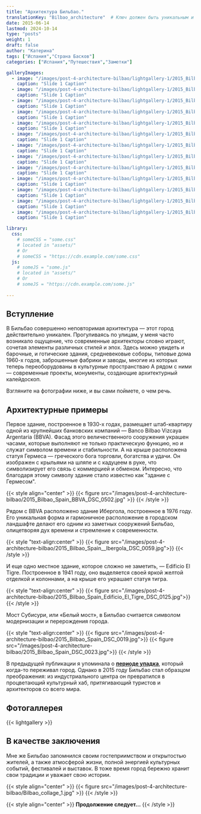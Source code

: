 ```yaml
---
title: "Архитектура Бильбао."
translationKey: "Bilbao_architecture"  # Ключ должен быть уникальным и постоянным
date: 2015-06-14
lastmod: 2024-10-14
type: "posts"
weight: 1
draft: false
author: "Катерина"
tags: ["Испания","Страна Басков"]
categories: ["Испания","Путешествия","Заметки"]

galleryImages:
  - image: "/images/post-4-architecture-bilbao/lightgallery-1/2015_Bilbao_Spain_DSC_0042.jpg"
    caption: "Slide 1 Caption"
  - image: "/images/post-4-architecture-bilbao/lightgallery-1/2015_Bilbao_Spain_DSC_0007.jpg"
    caption: "Slide 1 Caption"
  - image: "/images/post-4-architecture-bilbao/lightgallery-1/2015_Bilbao_Spain_DSC_0560.jpg"
    caption: "Slide 1 Caption"
  - image: "/images/post-4-architecture-bilbao/lightgallery-1/2015_Bilbao_Spain_DSC_0013.jpg"
    caption: "Slide 1 Caption"
  - image: "/images/post-4-architecture-bilbao/lightgallery-1/2015_Bilbao_Spain_DSC_0001.jpg"
    caption: "Slide 1 Caption"
  - image: "/images/post-4-architecture-bilbao/lightgallery-1/2015_Bilbao_Spain_DSC_0056.jpg"
    caption: "Slide 1 Caption"
  - image: "/images/post-4-architecture-bilbao/lightgallery-1/2015_Bilbao_Spain_DSC_0102.jpg"
    caption: "Slide 1 Caption"
  - image: "/images/post-4-architecture-bilbao/lightgallery-1/2015_Bilbao_Spain_DSC_0115.jpg"
    caption: "Slide 1 Caption"
  - image: "/images/post-4-architecture-bilbao/lightgallery-1/2015_Bilbao_Spain_DSC_0126.jpg"
    caption: "Slide 1 Caption"
  - image: "/images/post-4-architecture-bilbao/lightgallery-1/2015_Bilbao_Spain_DSC_0136.jpg"
    caption: "Slide 1 Caption"
  - image: "/images/post-4-architecture-bilbao/lightgallery-1/2015_Bilbao_Spain_DSC_0511.jpg"
    caption: "Slide 1 Caption"
  - image: "/images/post-4-architecture-bilbao/lightgallery-1/2015_Bilbao_Spain_DSC_0012.jpg"
    caption: "Slide 1 Caption"
  - image: "/images/post-4-architecture-bilbao/lightgallery-1/2015_Bilbao_Spain_IMG_1526.jpg"
    caption: "Slide 1 Caption"

library:
  css:
    # someCSS = "some.css"
    # located in "assets/"
    # Or
    # someCSS = "https://cdn.example.com/some.css"
  js:
    # someJS = "some.js"
    # located in "assets/"
    # Or
    # someJS = "https://cdn.example.com/some.js"
    
---
```

## Вступление

В Бильбао совершенно неповторимая архитектура —  этот город действительно уникален. Прогуливаясь по улицам, у меня часто возникало ощущение, что  современные архитекторы словно играют, сочетая элементы различных стилей и эпох. Здесь  можно увидеть и барочные, и готические здания, средневековые соборы, типовые дома 1960-х годов, заброшенные фабрики и заводы, многие из которых теперь переоборудованы в культурные пространстваю А рядом с ними — современные проекты, монументы, создающие архитектурный калейдоскоп. 

Взгляните на фотографии ниже, и вы сами поймете, о чем речь.

## Архитектурные примеры

Первое здание, построенное в 1930-х годах, размещает штаб-квартиру одной из крупнейших банковских компаний — Banco Bilbao Vizcaya Argentaria (BBVA). Фасад этого величественного сооружения украшен часами, которые выполняют не только практическую функцию, но и служат символом времени и стабильности. А на крыше расположена статуя Гермеса — греческого бога торговли, богатства и удачи. Он изображен с крыльями на шляпе и с кадуцеем в руке, что символизирует его связь с коммерцией и обменом. Интересно, что благодаря этому символу здание стало известно как "здание с Гермесом".

{{< style align="center" >}}
{{< figure src="/images/post-4-architecture-bilbao/2015_Bilbao_Spain_BBVA_DSC_0502.jpg" >}}
{{< /style >}}
<br>

Рядом с BBVA расположено здание Ибергола, построенное в 1976 году. Его уникальная форма и гармоничное расположение в городском ландшафте делают его одним из заметных сооружений Бильбао, олицетворяя дух времени и стремление к современности.

{{< style "text-align:center" >}}
{{< figure src="/images/post-4-architecture-bilbao/2015_Bilbao_Spain__Ibergola_DSC_0059.jpg">}}
{{< /style >}}
<br>

И еще одно местное здание, которое сложно не заметить, — Edificio El Tigre. Построенное в 1941 году, оно выделяется своей яркой желтой отделкой и колоннами, а на крыше его украшает статуя тигра. 

{{< style "text-align:center" >}}
{{< figure src="/images/post-4-architecture-bilbao/2015_Bilbao_Spain_Edificio_El_Tigre_DSC_0125.jpg">}}
{{< /style >}}
<br>

Мост Субисури, или «Белый мост», в Бильбао считается символом модернизации и перерождения города. 

{{< style "text-align:center" >}}
{{< figure src="/images/post-4-architecture-bilbao/2015_Bilbao_Spain_DSC_0019.jpg">}}
{{< figure src="/images/post-4-architecture-bilbao/2015_Bilbao_Spain_DSC_0023.jpg">}}
{{< /style >}}
<br>

В предыдущей публикации я упоминала о **[периоде упадка](https://katerynadutykh.github.io/madamedutykh/fr/posts/bilbao/)**, который когда-то переживал город. Однако в 2015 году Бильбао стал образцом преображения: из индустриального центра он превратился в процветающий культурный хаб, притягивающий туристов и архитекторов со всего мира.  

## Фотогаллерея

{{< lightgallery >}}
<br>

## В качестве заключения

Мне же Бильбао запомнился своим гостеприимством и открытостью жителей, а также атмосферой жизни, полной энергией культурных событий, фестивалей и выставок. В тоже время город бережно хранит свои традиции и уважает свою истории. 

{{< style align="center" >}}
{{< figure src="/images/post-4-architecture-bilbao/Bilbao_collage_1.jpg" >}}
{{< /style >}}
<br>

{{< style align="center" >}} 
<strong>Продолжение следует...</strong>
{{< /style >}}  